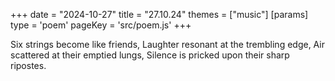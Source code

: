 +++
date = "2024-10-27"
title = "27.10.24"
themes = ["music"]
[params]
  type = 'poem'
  pageKey = 'src/poem.js'
+++

Six strings become like friends,
Laughter resonant at the trembling edge,
Air scattered at their emptied lungs,
Silence is pricked upon their sharp ripostes.
